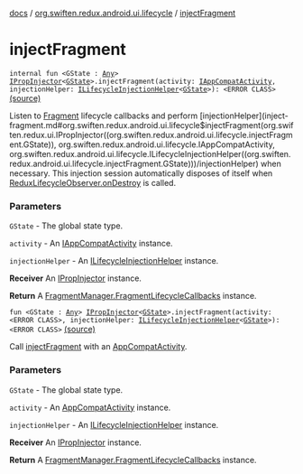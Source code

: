 [docs](../index.md) / [org.swiften.redux.android.ui.lifecycle](index.md) / [injectFragment](./inject-fragment.md)

# injectFragment

`internal fun <GState : `[`Any`](https://kotlinlang.org/api/latest/jvm/stdlib/kotlin/-any/index.html)`> `[`IPropInjector`](../org.swiften.redux.ui/-i-prop-injector/index.md)`<`[`GState`](inject-fragment.md#GState)`>.injectFragment(activity: `[`IAppCompatActivity`](-i-app-compat-activity/index.md)`, injectionHelper: `[`ILifecycleInjectionHelper`](-i-lifecycle-injection-helper/index.md)`<`[`GState`](inject-fragment.md#GState)`>): <ERROR CLASS>` [(source)](https://github.com/protoman92/KotlinRedux/tree/master/android/android-lifecycle/src/main/java/org/swiften/redux/android/ui/lifecycle/AndroidFragment.kt#L39)

Listen to [Fragment](#) lifecycle callbacks and perform [injectionHelper](inject-fragment.md#org.swiften.redux.android.ui.lifecycle$injectFragment(org.swiften.redux.ui.IPropInjector((org.swiften.redux.android.ui.lifecycle.injectFragment.GState)), org.swiften.redux.android.ui.lifecycle.IAppCompatActivity, org.swiften.redux.android.ui.lifecycle.ILifecycleInjectionHelper((org.swiften.redux.android.ui.lifecycle.injectFragment.GState)))/injectionHelper) when necessary. This injection
session automatically disposes of itself when [ReduxLifecycleObserver.onDestroy](-redux-lifecycle-observer/on-destroy.md) is called.

### Parameters

`GState` - The global state type.

`activity` - An [IAppCompatActivity](-i-app-compat-activity/index.md) instance.

`injectionHelper` - An [ILifecycleInjectionHelper](-i-lifecycle-injection-helper/index.md) instance.

**Receiver**
An [IPropInjector](../org.swiften.redux.ui/-i-prop-injector/index.md) instance.

**Return**
A [FragmentManager.FragmentLifecycleCallbacks](#) instance.

`fun <GState : `[`Any`](https://kotlinlang.org/api/latest/jvm/stdlib/kotlin/-any/index.html)`> `[`IPropInjector`](../org.swiften.redux.ui/-i-prop-injector/index.md)`<`[`GState`](inject-fragment.md#GState)`>.injectFragment(activity: <ERROR CLASS>, injectionHelper: `[`ILifecycleInjectionHelper`](-i-lifecycle-injection-helper/index.md)`<`[`GState`](inject-fragment.md#GState)`>): <ERROR CLASS>` [(source)](https://github.com/protoman92/KotlinRedux/tree/master/android/android-lifecycle/src/main/java/org/swiften/redux/android/ui/lifecycle/AndroidFragment.kt#L81)

Call [injectFragment](./inject-fragment.md) with an [AppCompatActivity](#).

### Parameters

`GState` - The global state type.

`activity` - An [AppCompatActivity](#) instance.

`injectionHelper` - An [ILifecycleInjectionHelper](-i-lifecycle-injection-helper/index.md) instance.

**Receiver**
An [IPropInjector](../org.swiften.redux.ui/-i-prop-injector/index.md) instance.

**Return**
A [FragmentManager.FragmentLifecycleCallbacks](#) instance.

